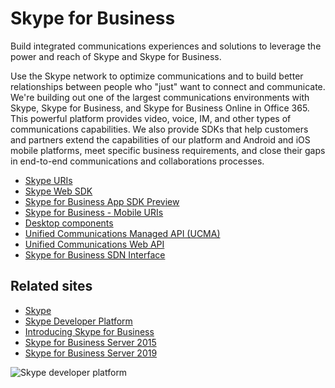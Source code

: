 # Skype for Business

Build integrated communications experiences and solutions to leverage the power and reach of Skype and Skype for Business.

Use the Skype network to optimize communications and to build better relationships between people who "just" want to connect and communicate. We're building out one of the largest communications environments with Skype, Skype for Business, and Skype for Business Online in Office 365. This powerful platform provides video, voice, IM, and other types of communications capabilities. We also provide SDKs that help customers and partners extend the capabilities of our platform and Android and iOS mobile platforms, meet specific business requirements, and close their gaps in end-to-end communications and collaborations processes.

- [Skype URIs](/skype-sdk/skypeuris/skypeuris)
- [Skype Web SDK](WebSDK/docs/SkypeWebSDK.md)
- [Skype for Business App SDK Preview](AppSDK/SkypeAppSDK.md)
- [Skype for Business - Mobile URIs](Skype-For-Business-Uris/SfBMobileURI.md)
- [Desktop components](/lync/desktop/lync-2013-sdk-documentation)
- [Unified Communications Managed API (UCMA)](/skype-sdk/ucma/unified-communications-managed-api-ucma-5-0-sdk-documentation)
- [Unified Communications Web API](ucwa/UnifiedCommunicationsWebAPI2_0.md)
- [Skype for Business SDN Interface](SDN/articles/skype-for-business-sdn-interface.md)


## Related sites

- [Skype](https://www.skype.com/en/)
- [Skype Developer Platform](https://developer.microsoft.com/skype)
- [Introducing Skype for Business](https://www.skype.com/en/blogs/)
- [Skype for Business Server 2015](/SkypeForBusiness/skype-for-business-server-2015)
- [Skype for Business Server 2019](/SkypeForBusiness/skype-for-business-server-2019)

![Skype developer platform](images/skype.png)



